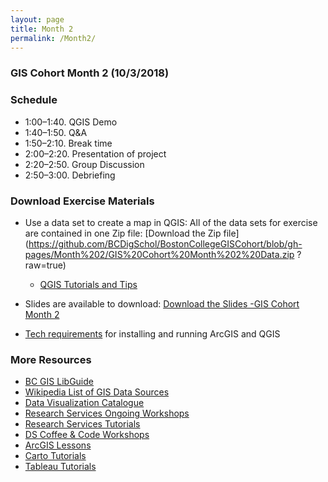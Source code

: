 ```yaml
---
layout: page
title: Month 2
permalink: /Month2/
---
```

### GIS Cohort Month 2 (10/3/2018)

### Schedule

* 1:00–1:40. QGIS Demo
* 1:40–1:50. Q&A
* 1:50–2:10. Break time
* 2:00–2:20. Presentation of project
* 2:20–2:50. Group Discussion
* 2:50–3:00. Debriefing


### Download Exercise Materials

* Use a data set to create a map in QGIS: All of the data sets for exercise are contained in one Zip file: [Download the Zip file](https://github.com/BCDigSchol/BostonCollegeGISCohort/blob/gh-pages/Month%202/GIS%20Cohort%20Month%202%20Data.zip ?raw=true)
  - [QGIS Tutorials and Tips](https://www.qgistutorials.com/en/)
 

* Slides are available to download: [Download the Slides -GIS Cohort Month 2](https://github.com/BCDigSchol/BostonCollegeGISCohort/blob/gh-pages/Month%202/GIS%20Cohort%20Month%202.pptx?raw=true)

* [Tech requirements](https://docs.google.com/document/d/1hC_9KEJesW5sKq8qvlL-5xJa3VoOjgDc3_Hp_GUxuPE/edit) for installing and running ArcGIS and QGIS


### More Resources
* [BC GIS LibGuide](https://libguides.bc.edu/gis)
* [Wikipedia List of GIS Data Sources](https://en.wikipedia.org/wiki/List_of_GIS_data_sources)
* [Data Visualization Catalogue](https://datavizcatalogue.com/)
* [Research Services Ongoing Workshops](http://www.bc.edu/offices/researchservices/tutorials.html)
* [Research Services Tutorials](http://capricorn.bc.edu/tutorials/)
* [DS Coffee & Code Workshops](http://capricorn.bc.edu/tutorials/)
* [ArcGIS Lessons](https://learn.arcgis.com/en/)
* [Carto Tutorials](https://carto.com/docs/tutorials/)
* [Tableau Tutorials](https://www.tableau.com/learn/training)

